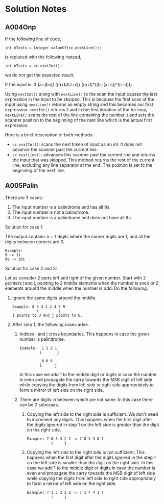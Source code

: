 Solution Notes
==============
## A004Onp
If the following line of code,

    int nTests = Integer.valueOf(sc.nextLine());

is replaced with the following instead,

    int nTests = sc.nextInt();

we do not get the expected result.

If the input is:
    3
    (a+(b*c))
    ((a+b)*(z+x))
    ((a+t)*((b+(a+c))^(c+d)))

Using `nextInt()` along with `nextLine()` to the scan the input causes
the last expression in the input to be skipped. This is because the
first scan of the input using `nextLine()` returns an empty string and
this becomes our first expression. `nextInt()` returns `3` and in the
first iteration of the for loop, `nextLine()` scans the rest of the line
containing the number `3` and sets the scanner position to the beginning
of the next line which is the actual first expression.

Here is a brief description of both methods:

  - `sc.nextInt()`: scans the next token of input as an int. It does not
    advance the scanner past the current line.
  - `sc.nextLine()`: advances this scanner past the current line and
    returns the input that was skipped. This method returns the rest of
    the current line, excluding any line separator at the end. The
    position is set to the beginning of the next line.

## A005Palin
There are 3 cases:

 1. The input number is a palindrome and has all 9s.
 2. The input number is not a palindrome.
 3. The input number is a palindrome and does not have all 9s.

Solution for case 1:

The output contains n + 1 digits where the corner digits are 1, and
all the digits between corners are 0.

    Example:
    9 -> 11
    99 -> 101

Solution for case 2 and 3:

Let us consider 2 parts left and right of the given number. Start with 2
pointers i and j, pointing to 2 middle elements when the number is even
or 2 elements around the middle when the number is odd. Do the
following.

 1. Ignore the same digits around the middle.

        Example: 8 3 4 2 2 4 6 9
                   i         j
        i points to 3 and j points to 6.

 2. After step 1, the following cases arise.

     1. Indices i and j cross boundaries. This happens in case the given
        number is palindrome.

            Example:  1 2 2 1
                     i       j

                      8 0 8
                     i      j

        In this case we add 1 to the middle digit or digits in case the
        number is even and propagate the carry towards the MSB digit of
        left side while copying the digits from left side to right side
        appropriately to form a mirror of left side on the right side.

     2. There are digits in between which are not same. In this case
        there can be 2 subcases.

         1. Copying the left side to the right side is sufficient.  We
            don't need to increment any digits. This happens when the
            first digit after the digits ignored in step 1 on the left
            side is greater than the digit on the right side.  

                Example: 7 8 3 3 2 2 -> 7 8 3 3 8 7
                           i     j

         2. Copying the left side to the right side is not sufficient.
            This happens when the first digit after the digits ignored in
            the step 1 on the left side is smaller than the digit on the
            right side. In this case we add 1 to the middle digit or digits
            in case the number is even and propagate the carry towards the
            MSB digit of left side while copying the digits from left side
            to right side appropriately to form a mirror of left side on
            the right side.

                Example: 7 1 3 3 2 2 -> 7 1 4 4 1 7
                           i     j
